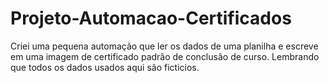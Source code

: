# Projeto-Automacao-Certificados
Criei uma pequena automação que ler os dados de uma planilha e escreve em uma imagem de certificado padrão de conclusão de curso. Lembrando que todos os dados usados aqui são ficticios.
